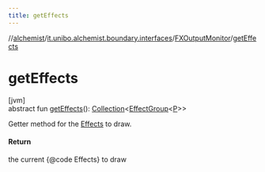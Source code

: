 ```yaml
---
title: getEffects
---
```

//[alchemist](../../../index.html)/[it.unibo.alchemist.boundary.interfaces](../index.html)/[FXOutputMonitor](index.html)/[getEffects](get-effects.html)



# getEffects



[jvm]\
abstract fun [getEffects](get-effects.html)(): [Collection](https://docs.oracle.com/javase/8/docs/api/java/util/Collection.html)<[EffectGroup](../../it.unibo.alchemist.boundary.gui.effects/-effect-group/index.html)<[P](../-draw-command/index.html)>>



Getter method for the [Effects](../../it.unibo.alchemist.boundary.gui.effects/-effect-f-x/index.html) to draw.



#### Return



the current {@code Effects} to draw




